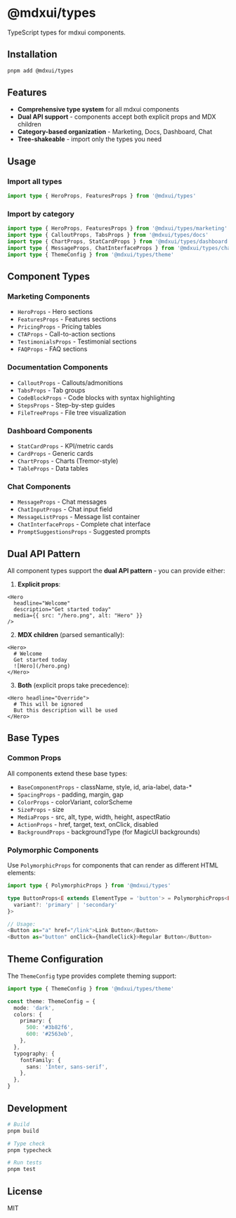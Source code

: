 # @mdxui/types

TypeScript types for mdxui components.

## Installation

```bash
pnpm add @mdxui/types
```

## Features

- **Comprehensive type system** for all mdxui components
- **Dual API support** - components accept both explicit props and MDX children
- **Category-based organization** - Marketing, Docs, Dashboard, Chat
- **Tree-shakeable** - import only the types you need

## Usage

### Import all types

```typescript
import type { HeroProps, FeaturesProps } from '@mdxui/types'
```

### Import by category

```typescript
import type { HeroProps, FeaturesProps } from '@mdxui/types/marketing'
import type { CalloutProps, TabsProps } from '@mdxui/types/docs'
import type { ChartProps, StatCardProps } from '@mdxui/types/dashboard'
import type { MessageProps, ChatInterfaceProps } from '@mdxui/types/chat'
import type { ThemeConfig } from '@mdxui/types/theme'
```

## Component Types

### Marketing Components

- `HeroProps` - Hero sections
- `FeaturesProps` - Features sections
- `PricingProps` - Pricing tables
- `CTAProps` - Call-to-action sections
- `TestimonialsProps` - Testimonial sections
- `FAQProps` - FAQ sections

### Documentation Components

- `CalloutProps` - Callouts/admonitions
- `TabsProps` - Tab groups
- `CodeBlockProps` - Code blocks with syntax highlighting
- `StepsProps` - Step-by-step guides
- `FileTreeProps` - File tree visualization

### Dashboard Components

- `StatCardProps` - KPI/metric cards
- `CardProps` - Generic cards
- `ChartProps` - Charts (Tremor-style)
- `TableProps` - Data tables

### Chat Components

- `MessageProps` - Chat messages
- `ChatInputProps` - Chat input field
- `MessageListProps` - Message list container
- `ChatInterfaceProps` - Complete chat interface
- `PromptSuggestionsProps` - Suggested prompts

## Dual API Pattern

All component types support the **dual API pattern** - you can provide either:

1. **Explicit props**:
```tsx
<Hero
  headline="Welcome"
  description="Get started today"
  media={{ src: "/hero.png", alt: "Hero" }}
/>
```

2. **MDX children** (parsed semantically):
```tsx
<Hero>
  # Welcome
  Get started today
  ![Hero](/hero.png)
</Hero>
```

3. **Both** (explicit props take precedence):
```tsx
<Hero headline="Override">
  # This will be ignored
  But this description will be used
</Hero>
```

## Base Types

### Common Props

All components extend these base types:

- `BaseComponentProps` - className, style, id, aria-label, data-*
- `SpacingProps` - padding, margin, gap
- `ColorProps` - colorVariant, colorScheme
- `SizeProps` - size
- `MediaProps` - src, alt, type, width, height, aspectRatio
- `ActionProps` - href, target, text, onClick, disabled
- `BackgroundProps` - backgroundType (for MagicUI backgrounds)

### Polymorphic Components

Use `PolymorphicProps` for components that can render as different HTML elements:

```typescript
import type { PolymorphicProps } from '@mdxui/types'

type ButtonProps<E extends ElementType = 'button'> = PolymorphicProps<E, {
  variant?: 'primary' | 'secondary'
}>

// Usage:
<Button as="a" href="/link">Link Button</Button>
<Button as="button" onClick={handleClick}>Regular Button</Button>
```

## Theme Configuration

The `ThemeConfig` type provides complete theming support:

```typescript
import type { ThemeConfig } from '@mdxui/types/theme'

const theme: ThemeConfig = {
  mode: 'dark',
  colors: {
    primary: {
      500: '#3b82f6',
      600: '#2563eb',
    },
  },
  typography: {
    fontFamily: {
      sans: 'Inter, sans-serif',
    },
  },
}
```

## Development

```bash
# Build
pnpm build

# Type check
pnpm typecheck

# Run tests
pnpm test
```

## License

MIT
